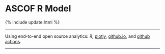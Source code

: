 <script src="https://cdn.plot.ly/plotly-latest.min.js"></script>

# ASCOF R Model

{% include update.html %}

<hr class="nhsuk-u-margin-top-0 nhsuk-u-margin-bottom-6">

Using end-to-end open source analytics: R, [plotly](https://plotly.com/python/), [github.io](https://pages.github.com/), and [github actions](https://github.com/features/actions).

<hr class="nhsuk-u-margin-top-0 nhsuk-u-margin-bottom-6">
